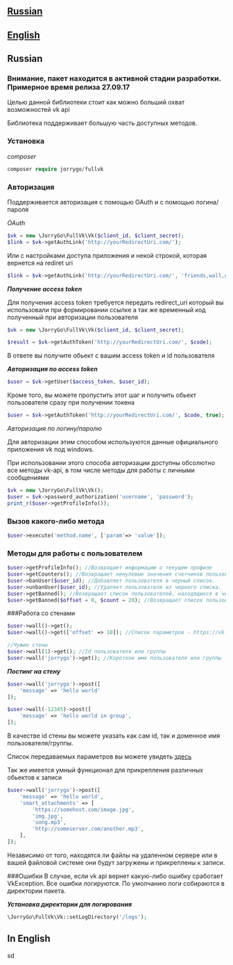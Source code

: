 ## [Russian](#rus)
## [English](#en)

## Russian <a id="rus"></a>

### Внимание, пакет находится в активной стадии разработки. Примерное время релиза 27.09.17

Целью данной библиотеки стоит как можно больший охват возможностей vk api

Библиотека поддерживает большую часть доступных методов.


### Установка

*composer*

```php
composer require jorrygo/fullvk
```

### Авторизация

Поддерживается авторизация с помощью OAuth и с помощью логина/пароля

*OAuth*

```php
$vk = new \JorryGo\FullVk\Vk($client_id, $client_secret);
$link = $vk->getAuthLink('http://yourRedirectUri.com/');
```

Или с настройками доступа приложения и некой строкой, которая вернется на rediret uri

```php
$link = $vk->getAuthLink('http://yourRedirectUri.com/', 'friends,wall,groups', 'my data for return in redirect uri');
```

___Получение access token___

Для получения access token требуется передать redirect_uri который вы использовали 
при формировании ссылке а так же временный код полученный при авторизации пользователя

```php
$vk = new \JorryGo\FullVk\Vk($client_id, $client_secret);

$result = $vk->getAuthToken('http://yourRedirectUri.com/', $code);
```

В ответе вы получите обьект с вашим access token и id пользователя

___Авторизация по access token___

```php
$user = $vk->getUser($access_token, $user_id);
```

Кроме того, вы можете пропустить этот шаг и получить обьект пользователя сразу при получении токена

```php
$user = $vk->getAuthToken('http://yourRedirectUri.com/', $code, true);
```

*Авторизация по логину/паролю*

Для авторизации этим способом используются данные официального приложения vk под 
windows.

При использовании этого способа авторизации доступны обсолютно все методы vk-api,
в том числе методы для работы с личными сообщениями

```php
$vk = new \JorryGo\FullVk\Vk();
$user = $vk->password_authorization('username', 'password');
print_r($user->getProfileInfo());
```
### Вызов какого-либо метода
```php
$user->execute('method.name', ['param'=> 'value']);
```

### Методы для работы с пользователем

```php
$user->getProfileInfo(); //Возвращает информацию о текущем профиле
$user->getCounters(); //Возвращает ненулевые значения счетчиков пользователя. 
$user->banUser($user_id); //Добавляет пользователя в черный список. 
$user->unbanUser($user_id); //Удаляет пользователя из черного списка. 
$user->getBanned(); //Возвращает список пользователей, находящихся в черном списке.
$user->getBanned($offset = 0, $count = 20); //Возвращает список пользователей, находящихся в черном списке.

```


###Работа со стенами

```php
$user->wall()->get();
$user->wall()->get(['offset' => 10]); //Список параметров - https://vk.com/dev/wall.get

//Чужие стены
$user->wall(1)->get(); //Id пользователя или группы
$user->wall('jorrygo')->get(); //Короткое имя пользователя или группы

```

___Постинг на стену___

```php
$user->wall('jorrygo')->post([
    'message' => 'hello world'
]);

$user->wall(-12345)->post([
    'message' => 'hello world in group',
]);
```
В качестве id стены вы можете указать как сам id, так и доменное имя
пользователя/группы.

Список передаваемых параметров вы можете увидеть [здесь](https://vk.com/dev/wall.post)

Так же имеется умный функционал для прикрепления различных обьектов к записи

```php
$user->wall('jorrygo')->post([
    'message' => 'hello world',
    'smart_attachments' => [
        'https://somehost.com/image.jpg',
        'img.jpg',
        'song.mp3',
        'http://someserver.com/another.mp3',
    ],
]);
```
Независимо от того, находятся ли файлы на удаленном сервере или в вашей файловой системе
они будут загружены и прикреплены к записи.

###Ошибки
В случае, если vk api вернет какую-либо ошибку сработает VkException. 
Все ошибки логируются. По умолчанию логи собираются в директории пакета.

___Установка директории для логирования___

```php
\JorryGo\FullVk\Vk::setLogDirectory('/logs');
```

## In English <a id="en"></a>

sd